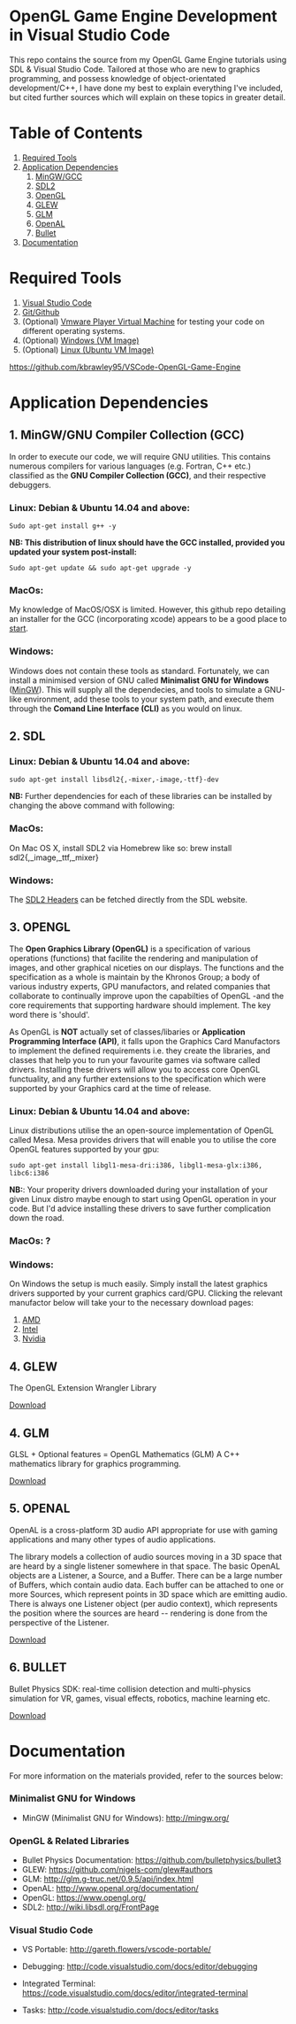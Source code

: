 # OpenGL Game Engine Development in Visual Studio Code

This repo contains the source from my OpenGL Game Engine tutorials using SDL &amp; Visual Studio Code. Tailored at those who are new to graphics programming, and possess knowledge of object-orientated development/C++, I have done my best to explain everything I've included, but cited further sources which will explain on these topics in greater detail.

# Table of Contents
1. [Required Tools](#tools)
2. [Application Dependencies](#dependencies)
    1. [MinGW/GCC](#gcc)
    2. [SDL2](#sdl)
    3. [OpenGL](#opengl)
    4. [GLEW](#glew)
    5. [GLM](#glm)
    6. [OpenAL](#openal)
    7. [Bullet](#bullet)
3. [Documentation](#documentation)

# Required Tools <a name="tools"></a>

1. [Visual Studio Code](https://code.visualstudio.com/)
2. [Git/Github](https://desktop.github.com/)
3. (Optional) [Vmware Player Virtual Machine](https://www.vmware.com/products/player/playerpro-evaluation.html) for testing your code on different operating systems.
4. (Optional) [Windows (VM Image)](https://developer.microsoft.com/en-us/microsoft-edge/tools/vms/)
5. (Optional) [Linux (Ubuntu VM Image)](https://www.ubuntu.com/download/desktop)

https://github.com/kbrawley95/VSCode-OpenGL-Game-Engine
# Application Dependencies <a name="dependencies"></a>

## 1. MinGW/GNU Compiler Collection (GCC) <a name="gcc"></a>

In order to execute our code, we will require GNU utilities. This contains numerous compilers for various languages (e.g. Fortran, C++ etc.) classified as the **GNU Compiler Collection (GCC)**, and their respective debuggers.

### Linux: Debian & Ubuntu 14.04 and above: 

```
Sudo apt-get install g++ -y
```

**NB: This distribution of linux should have the GCC installed, provided you updated your system post-install:**

```
Sudo apt-get update && sudo apt-get upgrade -y
```

### MacOs: 
My knowledge of MacOS/OSX is limited. However, this github repo detailing an installer for the GCC (incorporating xcode) appears to be a good place to [start](https://github.com/kennethreitz/osx-gcc-installer).

### Windows: 
Windows does not contain these tools as standard. Fortunately, we can install a minimised version of GNU called **Minimalist GNU for Windows** ([MinGW](https://sourceforge.net/projects/mingw/files/latest/download?source=files)). This will supply all the dependecies, and tools to simulate a GNU-like environment, add these tools to your system path, and execute them through the **Comand Line Interface (CLI)** as you would on linux.



## 2. SDL <a name ="sdl"></a>
### Linux: Debian & Ubuntu 14.04 and above: 

```
sudo apt-get install libsdl2{,-mixer,-image,-ttf}-dev
```

**NB:** Further dependencies for each of these libraries can be installed by changing the above command with following:




### MacOs: 

On Mac OS X, install SDL2 via Homebrew like so: brew install sdl2{,_image,_ttf,_mixer}

### Windows: 

The [SDL2 Headers](http://libsdl.org/download-2.0.php) can be fetched directly from the SDL website. 



## 3. OPENGL <a name ="opengl"></a>

The **Open Graphics Library (OpenGL)** is a specification of various operations (functions) that facilite the rendering and manipulation of images, and other graphical niceties on our displays. The functions and the specification as a whole is maintain by the Khronos Group; a body of various industry experts, GPU manufactors, and related companies that collaborate to continually improve upon the capabilties of OpenGL -and the core requirements that supporting hardware should implement. The key word there is 'should'. 

As OpenGL is **NOT** actually set of classes/libaries or **Application Programming Interface (API)**, it falls upon the Graphics Card Manufactors to implement the defined requirements i.e. they create the libraries, and classes that help you to run your favourite games via software called drivers. Installing these drivers will allow you to access core OpenGL functuality, and any further extensions to the specification which were supported by your Graphics card at the time of release. 

### Linux: Debian & Ubuntu 14.04 and above: 

Linux distributions utilise the an open-source implementation of OpenGL called Mesa. Mesa provides drivers that will enable you to utilise the core OpenGL features supported by your gpu: 

```
sudo apt-get install libgl1-mesa-dri:i386, libgl1-mesa-glx:i386, libc6:i386
```

**NB:**: Your properity drivers downloaded during your installation of your given Linux distro maybe enough to start using OpenGL operation in your code. But I'd advice installing these drivers to save further complication down the road.




### MacOs: ?


### Windows:

On Windows the setup is much easily. Simply install the latest graphics drivers supported by your current graphics card/GPU. Clicking the relevant manufactor below will take your to the necessary download pages:

1. [AMD]()
2. [Intel]()
3. [Nvidia]()


## 4. GLEW <a name ="glm"></a>

The OpenGL Extension Wrangler Library

[Download](http://glew.sourceforge.net/install.html)

## 4. GLM <a name ="glm"></a>

GLSL + Optional features = OpenGL Mathematics (GLM)
A C++ mathematics library for graphics programming. 

[Download](http://glm.g-truc.net/0.9.5/index.html)

## 5. OPENAL <a name ="openal"></a>

OpenAL is a cross-platform 3D audio API appropriate for use with gaming applications and many other types of audio applications.

The library models a collection of audio sources moving in a 3D space that are heard by a single listener somewhere in that space. The basic OpenAL objects are a Listener, a Source, and a Buffer. There can be a large number of Buffers, which contain audio data. Each buffer can be attached to one or more Sources, which represent points in 3D space which are emitting audio. There is always one Listener object (per audio context), which represents the position where the sources are heard -- rendering is done from the perspective of the Listener.

[Download](http://www.openal.org/)

## 6. BULLET <a name ="bullet"></a>

Bullet Physics SDK: real-time collision detection and multi-physics simulation for VR, games, visual effects, robotics, machine learning etc.

[Download](https://github.com/bulletphysics/bullet3/releases)


# Documentation <a name="documentation"></a>
For more information on the materials provided, refer to the sources below:

### Minimalist GNU for Windows
* MinGW (Minimalist GNU for Windows): http://mingw.org/

### OpenGL & Related Libraries

* Bullet Physics Documentation: https://github.com/bulletphysics/bullet3
* GLEW: https://github.com/nigels-com/glew#authors
* GLM: http://glm.g-truc.net/0.9.5/api/index.html
* OpenAL: http://www.openal.org/documentation/
* OpenGL: https://www.opengl.org/
* SDL2: http://wiki.libsdl.org/FrontPage

### Visual Studio Code
* VS Portable: http://gareth.flowers/vscode-portable/

* Debugging: http://code.visualstudio.com/docs/editor/debugging
* Integrated Terminal: https://code.visualstudio.com/docs/editor/integrated-terminal
* Tasks: http://code.visualstudio.com/docs/editor/tasks

